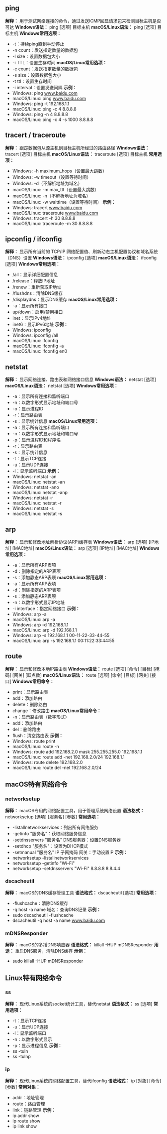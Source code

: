 ## ping
**解释：** 用于测试网络连接的命令，通过发送ICMP回显请求包来检测目标主机是否可达
**Windows语法：** ping [选项] 目标主机
**macOS/Linux语法：** ping [选项] 目标主机
**Windows常用选项：**
- -t：持续ping直到手动停止
- -n count：发送指定数量的数据包
- -l size：设置数据包大小
- -i TTL：设置生存时间
**macOS/Linux常用选项：**
- -c count：发送指定数量的数据包
- -s size：设置数据包大小
- -t ttl：设置生存时间
- -i interval：设置发送间隔
**示例：**
- Windows: ping www.baidu.com
- macOS/Linux: ping www.baidu.com
- Windows: ping -t 192.168.1.1
- macOS/Linux: ping -c 4 8.8.8.8
- Windows: ping -n 4 8.8.8.8
- macOS/Linux: ping -c 4 -s 1000 8.8.8.8

## tracert / traceroute
**解释：** 跟踪数据包从源主机到目标主机所经过的路由路径
**Windows语法：** tracert [选项] 目标主机
**macOS/Linux语法：** traceroute [选项] 目标主机
**常用选项：**
- Windows: -h maximum_hops（设置最大跳数）
- Windows: -w timeout（设置等待时间）
- Windows: -d（不解析地址为域名）
- macOS/Linux: -m max_ttl（设置最大跳数）
- macOS/Linux: -n（不解析地址为域名）
- macOS/Linux: -w waittime（设置等待时间）
**示例：**
- Windows: tracert www.baidu.com
- macOS/Linux: traceroute www.baidu.com
- Windows: tracert -h 30 8.8.8.8
- macOS/Linux: traceroute -m 30 8.8.8.8

## ipconfig / ifconfig
**解释：** 显示所有当前的 TCP/IP 网络配置值、刷新动态主机配置协议和域名系统（DNS）设置
**Windows语法：** ipconfig [选项]
**macOS/Linux语法：** ifconfig [选项]
**Windows常用选项：**
- /all：显示详细配置信息
- /release：释放IP地址
- /renew：重新获取IP地址
- /flushdns：清除DNS缓存
- /displaydns：显示DNS缓存
**macOS/Linux常用选项：**
- -a：显示所有接口
- up/down：启用/禁用接口
- inet：显示IPv4地址
- inet6：显示IPv6地址
**示例：**
- Windows: ipconfig
- Windows: ipconfig /all
- macOS/Linux: ifconfig
- macOS/Linux: ifconfig -a
- macOS/Linux: ifconfig en0

## netstat
**解释：** 显示网络连接、路由表和网络接口信息
**Windows语法：** netstat [选项]
**macOS/Linux语法：** netstat [选项]
**Windows常用选项：**
- -a：显示所有连接和监听端口
- -n：以数字形式显示地址和端口号
- -o：显示进程ID
- -r：显示路由表
- -s：显示统计信息
**macOS/Linux常用选项：**
- -a：显示所有连接和监听端口
- -n：以数字形式显示地址和端口号
- -p：显示进程ID和程序名
- -r：显示路由表
- -s：显示统计信息
- -t：显示TCP连接
- -u：显示UDP连接
- -l：显示监听端口
**示例：**
- Windows: netstat -an
- macOS/Linux: netstat -an
- Windows: netstat -ano
- macOS/Linux: netstat -anp
- Windows: netstat -r
- macOS/Linux: netstat -r
- Windows: netstat -s
- macOS/Linux: netstat -s

## arp
**解释：** 显示和修改地址解析协议(ARP)缓存表
**Windows语法：** arp [选项] [IP地址] [MAC地址]
**macOS/Linux语法：** arp [选项] [IP地址] [MAC地址]
**Windows常用选项：**
- -a：显示所有ARP表项
- -d：删除指定的ARP表项
- -s：添加静态ARP表项
**macOS/Linux常用选项：**
- -a：显示所有ARP表项
- -d：删除指定的ARP表项
- -s：添加静态ARP表项
- -n：以数字形式显示IP地址
- -i interface：指定网络接口
**示例：**
- Windows: arp -a
- macOS/Linux: arp -a
- Windows: arp -d 192.168.1.1
- macOS/Linux: arp -d 192.168.1.1
- Windows: arp -s 192.168.1.1 00-11-22-33-44-55
- macOS/Linux: arp -s 192.168.1.1 00:11:22:33:44:55

## route
**解释：** 显示和修改本地IP路由表
**Windows语法：** route [选项] [命令] [目标] [掩码] [网关] [跃点数]
**macOS/Linux语法：** route [选项] [命令] [目标] [网关] [接口]
**Windows常用命令：**
- print：显示路由表
- add：添加路由
- delete：删除路由
- change：修改路由
**macOS/Linux常用命令：**
- -n：显示路由表（数字形式）
- add：添加路由
- del：删除路由
- flush：清空路由表
**示例：**
- Windows: route print
- macOS/Linux: route -n
- Windows: route add 192.168.2.0 mask 255.255.255.0 192.168.1.1
- macOS/Linux: route add -net 192.168.2.0/24 192.168.1.1
- Windows: route delete 192.168.2.0
- macOS/Linux: route del -net 192.168.2.0/24

## macOS特有网络命令

### networksetup
**解释：** macOS专用的网络配置工具，用于管理系统网络设置
**语法格式：** networksetup [选项] [服务名] [参数]
**常用选项：**
- -listallnetworkservices：列出所有网络服务
- -getinfo "服务名"：获取网络服务信息
- -setdnsservers "服务名" DNS服务器：设置DNS服务器
- -setdhcp "服务名"：设置为DHCP模式
- -setmanual "服务名" IP 子网掩码 网关：手动设置IP
**示例：**
- networksetup -listallnetworkservices
- networksetup -getinfo "Wi-Fi"
- networksetup -setdnsservers "Wi-Fi" 8.8.8.8 8.8.4.4

### dscacheutil
**解释：** macOS的DNS缓存管理工具
**语法格式：** dscacheutil [选项]
**常用选项：**
- -flushcache：清除DNS缓存
- -q host -a name 域名：查询DNS记录
**示例：**
- sudo dscacheutil -flushcache
- dscacheutil -q host -a name www.baidu.com

### mDNSResponder
**解释：** macOS的多播DNS响应器
**语法格式：** killall -HUP mDNSResponder
**用途：** 重启DNS服务，清除DNS缓存
**示例：**
- sudo killall -HUP mDNSResponder

## Linux特有网络命令

### ss
**解释：** 现代Linux系统的socket统计工具，替代netstat
**语法格式：** ss [选项]
**常用选项：**
- -t：显示TCP连接
- -u：显示UDP连接
- -l：显示监听端口
- -n：以数字形式显示
- -p：显示进程信息
**示例：**
- ss -tuln
- ss -tulnp

### ip
**解释：** 现代Linux系统的网络配置工具，替代ifconfig
**语法格式：** ip [对象] [命令] [参数]
**常用对象：**
- addr：地址管理
- route：路由管理
- link：链路管理
**示例：**
- ip addr show
- ip route show
- ip link show